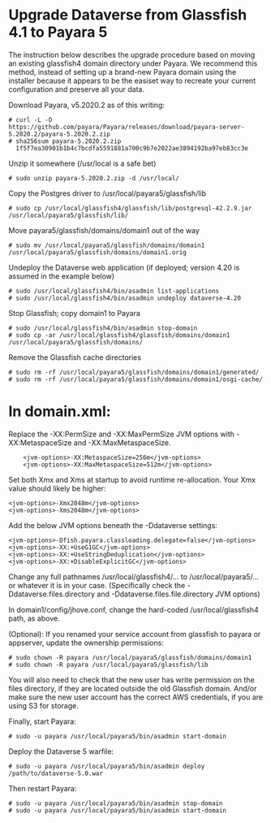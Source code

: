 Upgrade Dataverse from Glassfish 4.1 to Payara 5
================================================

The instruction below describes the upgrade procedure based on moving an existing glassfish4 domain directory under Payara. We recommend this method, instead of setting up a brand-new Payara domain using the installer because it appears to be the easiset way to recreate your current configuration and preserve all your data. 

Download Payara, v5.2020.2 as of this writing:

	# curl -L -O https://github.com/payara/Payara/releases/download/payara-server-5.2020.2/payara-5.2020.2.zip
	# sha256sum payara-5.2020.2.zip 
	  1f5f7ea30901b1b4c7bcdfa5591881a700c9b7e2022ae3894192ba97eb83cc3e

Unzip it somewhere (/usr/local is a safe bet)

	# sudo unzip payara-5.2020.2.zip -d /usr/local/

Copy the Postgres driver to /usr/local/payara5/glassfish/lib

	# sudo cp /usr/local/glassfish4/glassfish/lib/postgresql-42.2.9.jar /usr/local/payara5/glassfish/lib/

Move payara5/glassfish/domains/domain1 out of the way

	# sudo mv /usr/local/payara5/glassfish/domains/domain1 /usr/local/payara5/glassfish/domains/domain1.orig

Undeploy the Dataverse web application (if deployed; version 4.20 is assumed in the example below)

	# sudo /usr/local/glassfish4/bin/asadmin list-applications
	# sudo /usr/local/glassfish4/bin/asadmin undeploy dataverse-4.20

Stop Glassfish; copy domain1 to Payara

	# sudo /usr/local/glassfish4/bin/asadmin stop-domain
	# sudo cp -ar /usr/local/glassfish4/glassfish/domains/domain1 /usr/local/payara5/glassfish/domains/

Remove the Glassfish cache directories

	# sudo rm -rf /usr/local/payara5/glassfish/domains/domain1/generated/
	# sudo rm -rf /usr/local/payara5/glassfish/domains/domain1/osgi-cache/

In domain.xml:
=============

Replace the -XX:PermSize and -XX:MaxPermSize JVM options with -XX:MetaspaceSize and -XX:MaxMetaspaceSize.

        <jvm-options>-XX:MetaspaceSize=256m</jvm-options>
        <jvm-options>-XX:MaxMetaspaceSize=512m</jvm-options>

Set both Xmx and Xms at startup to avoid runtime re-allocation. Your Xmx value should likely be higher: 

	<jvm-options>-Xmx2048m</jvm-options>
	<jvm-options>-Xms2048m</jvm-options>

Add the below JVM options beneath the -Ddataverse settings:  

	<jvm-options>-Dfish.payara.classloading.delegate=false</jvm-options>
	<jvm-options>-XX:+UseG1GC</jvm-options>
	<jvm-options>-XX:+UseStringDeduplication</jvm-options>
	<jvm-options>-XX:+DisableExplicitGC</jvm-options>

Change any full pathnames /usr/local/glassfish4/... to /usr/local/payara5/... or whatever it is in your case. (Specifically check the -Ddataverse.files.directory and -Ddataverse.files.file.directory JVM options)

In domain1/config/jhove.conf, change the hard-coded /usr/local/glassfish4 path, as above.

(Optional): If you renamed your service account from glassfish to payara or appserver, update the ownership permissions:

	# sudo chown -R payara /usr/local/payara5/glassfish/domains/domain1
	# sudo chown -R payara /usr/local/payara5/glassfish/lib
	
You will also need to check that the new user has write permission on the files directory, if they are located outside the old Glassfish domain. And/or make sure the new user account has the correct AWS credentials, if you are using S3 for storage. 

Finally, start Payara:

	# sudo -u payara /usr/local/payara5/bin/asadmin start-domain

Deploy the Dataverse 5 warfile:

	# sudo -u payara /usr/local/payara5/bin/asadmin deploy /path/to/dataverse-5.0.war

Then restart Payara:

	# sudo -u payara /usr/local/payara5/bin/asadmin stop-domain
	# sudo -u payara /usr/local/payara5/bin/asadmin start-domain
 
